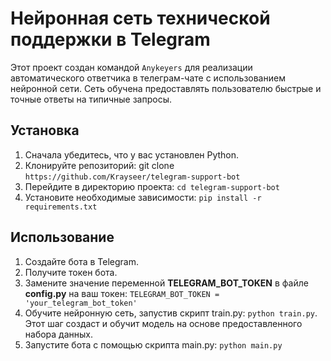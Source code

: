 # Нейронная сеть технической поддержки в Telegram

Этот проект создан командой ```Anykeyers``` для реализации автоматического ответчика в телеграм-чате с использованием нейронной сети. 
Сеть обучена предоставлять пользователю быстрые и точные ответы на типичные запросы.

## Установка

1. Сначала убедитесь, что у вас установлен Python.
2. Клонируйте репозиторий: git clone ```https://github.com/Krayseer/telegram-support-bot```
3. Перейдите в директорию проекта: ```cd telegram-support-bot```
4. Установите необходимые зависимости: ```pip install -r requirements.txt```

## Использование
1. Создайте бота в Telegram.
2. Получите токен бота.
3. Замените значение переменной **TELEGRAM_BOT_TOKEN** в файле **config.py** на ваш токен: ```TELEGRAM_BOT_TOKEN = 'your_telegram_bot_token'```
4. Обучите нейронную сеть, запустив скрипт train.py: ```python train.py```. Этот шаг создаст и обучит модель на основе предоставленного набора данных.
5. Запустите бота с помощью скрипта main.py: ```python main.py```
